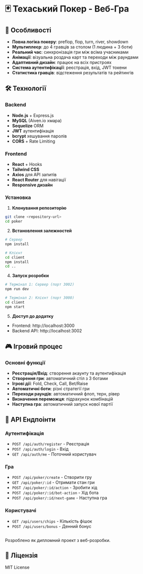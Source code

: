 # 🃏 Техаський Покер - Веб-Гра


## 🌟 Особливості

- **Повна логіка покеру**: preflop, flop, turn, river, showdown
- **Мультиплеєр**: до 4 гравців за столом (1 людина + 3 боти)
- **Реальний час**: синхронізація гри між всіма учасниками
- **Анімації**: візуальна роздача карт та переходи між раундами
- **Адаптивний дизайн**: працює на всіх пристроях
- **Система аутентифікації**: реєстрація, вхід, JWT токени
- **Статистика гравців**: відстеження результатів та рейтингів

## 🛠 Технології

### Backend
- **Node.js** + Express.js
- **MySQL** (Aiven.io хмара)
- **Sequelize** ORM
- **JWT** аутентифікація
- **bcrypt** хешування паролів
- **CORS** + Rate Limiting

### Frontend
- **React** + Hooks
- **Tailwind CSS**
- **Axios** для API запитів
- **React Router** для навігації
- **Responsive дизайн**

### Установка

1. **Клонування репозиторію**
```bash
git clone <repository-url>
cd poker
```

2. **Встановлення залежностей**
```bash
# Сервер
npm install

# Клієнт
cd client
npm install
cd ..
```


4. **Запуск розробки**
```bash
# Термінал 1: Сервер (порт 3002)
npm run dev

# Термінал 2: Клієнт (порт 3000)
cd client
npm start
```

5. **Доступ до додатку**
- Frontend: http://localhost:3000
- Backend API: http://localhost:3002

## 🎮 Ігровий процес

### Основні функції
- **Реєстрація/Вхід**: створення акаунту та аутентифікація
- **Створення гри**: автоматичний стіл з 3 ботами
- **Ігрові дії**: Fold, Check, Call, Bet/Raise
- **Автоматичні боти**: різні стратегії гри
- **Переходи раундів**: автоматичний флоп, терн, рівер
- **Визначення переможця**: підрахунок комбінацій
- **Наступна гра**: автоматичний запуск нової партії

## 🔧 API Ендпоінти

### Аутентифікація
- `POST /api/auth/register` - Реєстрація
- `POST /api/auth/login` - Вхід
- `GET /api/auth/me` - Поточний користувач

### Гра
- `POST /api/poker/create` - Створити гру
- `GET /api/poker/:id` - Отримати стан гри
- `POST /api/poker/:id/action` - Зробити хід
- `POST /api/poker/:id/bot-action` - Хід бота
- `POST /api/poker/:id/next-game` - Наступна гра

### Користувачі
- `GET /api/users/chips` - Кількість фішок
- `POST /api/users/bonus` - Денний бонус

##

Розроблено як дипломний проект з веб-розробки.

## 📄 Ліцензія

MIT License 